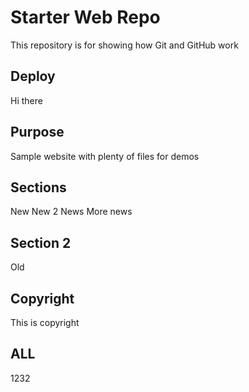 # Starter Web Repo

This repository is for showing how Git and GitHub work

## Deploy

Hi there

## Purpose

Sample website with plenty of files for demos

## Sections

New
New 2
News
More news

## Section 2

Old

## Copyright

This is copyright

## ALL

1232